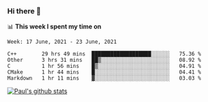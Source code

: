 ### Hi there 👋

📊 **This week I spent my time on**
<!--START_SECTION:waka-->
```text
Week: 17 June, 2021 - 23 June, 2021

C++        29 hrs 49 mins  ███████████████████░░░░░░   75.36 % 
Other      3 hrs 31 mins   ██▒░░░░░░░░░░░░░░░░░░░░░░   08.92 % 
C          1 hr 56 mins    █▒░░░░░░░░░░░░░░░░░░░░░░░   04.91 % 
CMake      1 hr 44 mins    █░░░░░░░░░░░░░░░░░░░░░░░░   04.41 % 
Markdown   1 hr 11 mins    ▓░░░░░░░░░░░░░░░░░░░░░░░░   03.03 % 
```
<!--END_SECTION:waka-->


[![Paul's github stats](https://github-readme-stats.vercel.app/api?username=mickeyouyou&theme=dracula&show_icons=true)](https://github.com/anuraghazra/github-readme-stats)
